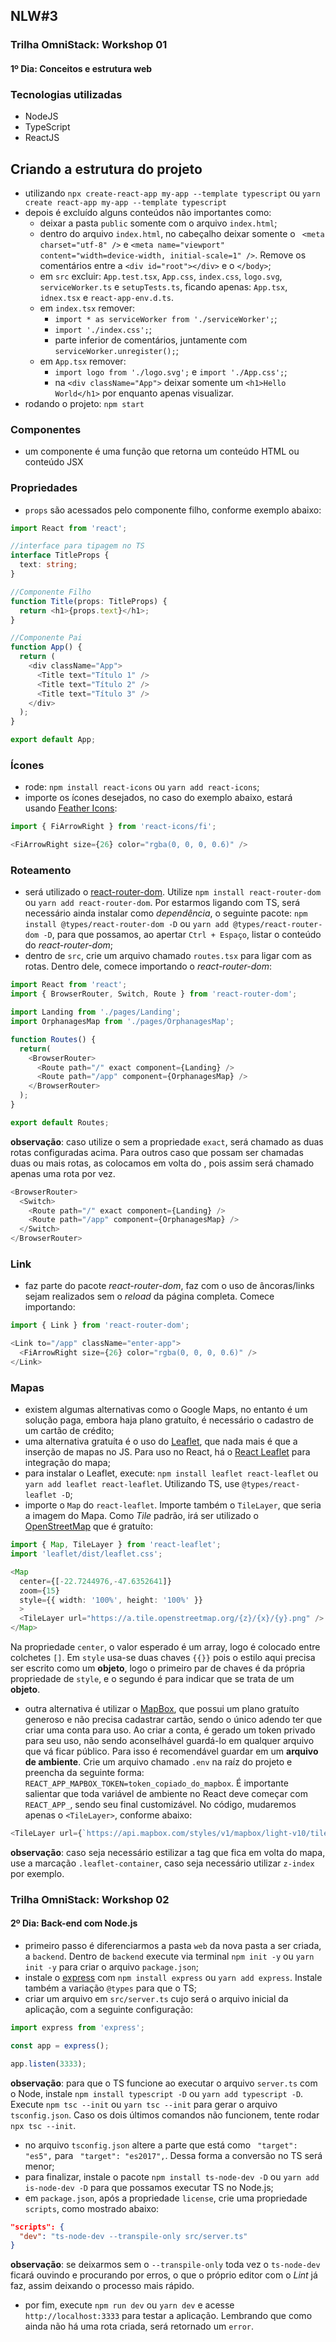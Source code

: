 ## NLW#3

### Trilha OmniStack: Workshop 01
#### 1º Dia: Conceitos e estrutura web

### Tecnologias utilizadas
- NodeJS
- TypeScript
- ReactJS

## Criando a estrutura do projeto
- utilizando `npx create-react-app my-app --template typescript` ou `yarn create react-app my-app --template typescript`
- depois é excluído alguns conteúdos não importantes como:
  - deixar a pasta `public` somente com o arquivo `index.html`;
  - dentro do arquivo `index.html`, no cabeçalho deixar somente o ` <meta charset="utf-8" />` e `<meta name="viewport" content="width=device-width, initial-scale=1" />`. Remove os comentários entre a `<div id="root"></div>` e o `</body>`;
  - em `src` excluir: `App.test.tsx`, `App.css`, `index.css`, `logo.svg`, `serviceWorker.ts` e `setupTests.ts`, ficando apenas: `App.tsx`, `idnex.tsx` e `react-app-env.d.ts`.
  - em `index.tsx` remover:
    - `import * as serviceWorker from './serviceWorker';`;
    - `import './index.css';`;
    - parte inferior de comentários, juntamente com `serviceWorker.unregister();`;
  - em `App.tsx` remover:
    - `import logo from './logo.svg';` e `import './App.css';`;
    - na `<div className="App">` deixar somente um `<h1>Hello World</h1>` por enquanto apenas visualizar.
- rodando o projeto: `npm start`

### Componentes
- um componente é uma função que retorna um conteúdo HTML ou conteúdo JSX

### Propriedades
- `props` são acessados pelo componente filho, conforme exemplo abaixo:
```ts
import React from 'react';

//interface para tipagem no TS
interface TitleProps {
  text: string;
}

//Componente Filho
function Title(props: TitleProps) {
  return <h1>{props.text}</h1>;
}

//Componente Pai
function App() {
  return (
    <div className="App">
      <Title text="Título 1" />
      <Title text="Título 2" />
      <Title text="Título 3" />
    </div>
  );
}

export default App;
```
### Ícones
- rode: `npm install react-icons` ou `yarn add react-icons`;
- importe os ícones desejados, no caso do exemplo abaixo, estará usando [Feather Icons](https://feathericons.com/):
```ts
import { FiArrowRight } from 'react-icons/fi';

<FiArrowRight size={26} color="rgba(0, 0, 0, 0.6)" />
```

### Roteamento
- será utilizado o [react-router-dom](https://reactrouter.com/web/guides/quick-start). Utilize `npm install react-router-dom` ou `yarn add react-router-dom`. Por estarmos ligando com TS, será necessário ainda instalar como *dependência*, o seguinte pacote: `npm install @types/react-router-dom -D` ou `yarn add @types/react-router-dom -D`, para que possamos, ao apertar `Ctrl + Espaço`, listar o conteúdo do _react-router-dom_;
- dentro de `src`, crie um arquivo chamado `routes.tsx` para ligar com as rotas. Dentro dele, comece importando o _react-router-dom_:
```ts
import React from 'react';
import { BrowserRouter, Switch, Route } from 'react-router-dom';

import Landing from './pages/Landing';
import OrphanagesMap from './pages/OrphanagesMap';

function Routes() {
  return(
    <BrowserRouter>
      <Route path="/" exact component={Landing} />
      <Route path="/app" component={OrphanagesMap} />
    </BrowserRouter>
  );
}

export default Routes;
```
**observação**: caso utilize o <Route /> sem a propriedade `exact`, será chamado as duas rotas configuradas acima. Para outros caso que possam ser chamadas duas ou mais rotas, as colocamos em volta do <Switch>, pois assim será chamado apenas uma rota por vez.
```ts
<BrowserRouter>
  <Switch>
    <Route path="/" exact component={Landing} />
    <Route path="/app" component={OrphanagesMap} />
  </Switch>
</BrowserRouter>
```

### Link
- faz parte do pacote _react-router-dom_, faz com o uso de âncoras/links sejam realizados sem o _reload_ da página completa. Comece importando:
```ts
import { Link } from 'react-router-dom';

<Link to="/app" className="enter-app">
  <FiArrowRight size={26} color="rgba(0, 0, 0, 0.6)" />
</Link>
``` 

### Mapas
- existem algumas alternativas como o Google Maps, no entanto é um solução paga, embora haja plano gratuíto, é necessário o cadastro de um cartão de crédito;
- uma alternativa gratuíta é o uso do [Leaflet](https://leafletjs.com/), que nada mais é que a inserção de mapas no JS. Para uso no React, há o [React Leaflet](https://react-leaflet.js.org/) para integração do mapa;
- para instalar o Leaflet, execute: `npm install leaflet react-leaflet` ou `yarn add leaflet react-leaflet`. Utilizando TS, use `@types/react-leaflet -D`;
- importe o `Map` do `react-leaflet`. Importe também o `TileLayer`, que seria a imagem do Mapa. Como _Tile_ padrão, irá ser utilizado o [OpenStreetMap](https://www.openstreetmap.org/#map=4/-15.13/-53.19) que é gratuíto:
```ts
import { Map, TileLayer } from 'react-leaflet';
import 'leaflet/dist/leaflet.css';

<Map
  center={[-22.7244976,-47.6352641]}
  zoom={15}
  style={{ width: '100%', height: '100%' }}
  >
  <TileLayer url="https://a.tile.openstreetmap.org/{z}/{x}/{y}.png" />
</Map>
```
Na propriedade `center`, o valor esperado é um array, logo é colocado entre colchetes `[]`. Em `style` usa-se duas chaves `{{}}` pois o estilo aqui precisa ser escrito como um **objeto**, logo o primeiro par de chaves é da própria propriedade de `style`, e o segundo é para indicar que se trata de um **objeto**.
- outra alternativa é utilizar o [MapBox](https://www.mapbox.com/), que possui um plano gratuíto generoso e não precisa cadastrar cartão, sendo o único adendo ter que criar uma conta para uso. Ao criar a conta, é gerado um token privado para seu uso, não sendo aconselhável guardá-lo em qualquer arquivo que vá ficar público. Para isso é recomendável guardar em um **arquivo de ambiente**. Crie um arquivo chamado `.env` na raíz do projeto e preencha da seguinte forma: `REACT_APP_MAPBOX_TOKEN=token_copiado_do_mapbox`. É importante salientar que toda variável de ambiente no React deve começar com `REACT_APP_`, sendo seu final customizável. No código, mudaremos apenas o `<TileLayer>`, conforme abaixo:
```ts
<TileLayer url={`https://api.mapbox.com/styles/v1/mapbox/light-v10/tiles/256/{z}/{x}/{y}@2x?access_tokens=${process.env.REACT_APP_MAPBOX_TOKEN}`} />
```
**observação**: caso seja necessário estilizar a tag que fica em volta do mapa, use a marcação `.leaflet-container`, caso seja necessário utilizar `z-index` por exemplo.

### Trilha OmniStack: Workshop 02
#### 2º Dia: Back-end com Node.js

- primeiro passo é diferenciarmos a pasta `web` da nova pasta a ser criada, a `backend`. Dentro de `backend` execute via terminal `npm init -y` ou `yarn init -y` para criar o arquivo `package.json`;
- instale o [express](https://expressjs.com/pt-br/) com `npm install express` ou `yarn add express`. Instale também a variação `@types` para que o TS;
- criar um arquivo em `src/server.ts` cujo será o arquivo inicial da aplicação, com a seguinte configuração:
```ts
import express from 'express';

const app = express();

app.listen(3333);
```
**observação**: para que o TS funcione ao executar o arquivo `server.ts` com o Node, instale `npm install typescript -D` ou `yarn add typescript -D`. Execute `npm tsc --init` ou `yarn tsc --init` para gerar o arquivo `tsconfig.json`. Caso os dois últimos comandos não funcionem, tente rodar ` npx tsc --init`.
- no arquivo `tsconfig.json` altere a parte que está como ` "target": "es5",` para ` "target": "es2017",`. Dessa forma a conversão no TS será menor;
- para finalizar, instale o pacote `npm install ts-node-dev -D` ou `yarn add is-node-dev -D` para que possamos executar TS no Node.js;
- em `package.json`, após a propriedade `license`, crie uma propriedade `scripts`, como mostrado abaixo:
```json
"scripts": {
  "dev": "ts-node-dev --transpile-only src/server.ts"
}
```
**observação**: se deixarmos sem o `--transpile-only` toda vez o `ts-node-dev` ficará ouvindo e procurando por erros, o que o próprio editor com o _Lint_ já faz, assim deixando o processo mais rápido.
- por fim, execute `npm run dev` ou `yarn dev` e acesse `http://localhost:3333` para testar a aplicação. Lembrando que como ainda não há uma rota criada, será retornado um `error`.